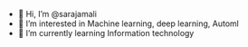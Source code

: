 - 👋 Hi, I’m @sarajamali
- 👀 I’m interested in Machine learning, deep learning, Automl
- 🌱 I’m currently learning Information technology
